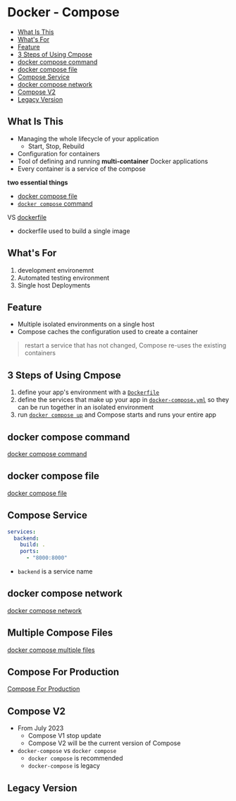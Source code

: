 # Docker - Compose

* [What Is This](#what-is-this)
* [What's For](#what's-for)
* [Feature](#feature)
* [3 Steps of Using Cmpose](#3-steps-of-using-cmpose)
* [docker compose command](#docker-compose-command)
* [docker compose file](#docker-compose-file)
* [Compose Service](#compose-service)
* [docker compose network](#docker-compose-network)
* [Compose V2](#compose-v2)
* [Legacy Version](#legacy-version)

## What Is This

- Managing the whole lifecycle of your application
  - Start, Stop, Rebuild
- Configuration for containers
- Tool of defining and running **multi-container** Docker applications
- Every container is a service of the compose

**two essential things**

- [docker compose file](#docker-compose-file)
- [`docker compose` command](docker-compose-command.md)

VS [dockerfile](docker-dockerfile.md)

- dockerfile used to build a single image

## What's For

1. development environemnt
2. Automated testing environment
3. Single host Deployments

## Feature

- Multiple isolated environments on a single host
- Compose caches the configuration used to create a container

> restart a service that has not changed, Compose re-uses the existing containers

## 3 Steps of Using Cmpose

1. define your app's environment with a [`Dockerfile`](docker-dockerfile.md)
2. define the services that make up your app in [`docker-compose.yml`](#docker-compose-file) so they can be run together in an isolated environment
3. run [`docker compose up`](#docker-compose-command) and Compose starts and runs your entire app


## docker compose command

[docker compose command](docker-compose-command.md)

## docker compose file

[docker compose file](docker-compose-file.md)

## Compose Service

```yaml
services:
  backend:
    build: .
    ports:
      - "8000:8000"
```

- `backend` is a service name

## docker compose network

[docker compose network](docker-compose-network.md)

## Multiple Compose Files

[docker compose multiple files](docker-multiple-compose-files.md)

## Compose For Production

[Compose For Production](docker-compose-for-production.md)


## Compose V2

- From July 2023
  - Compose V1 stop update
  - Compose V2 will be the current version of Compose
- `docker-compose` vs `docker compose`
  - `docker compose` is recommended
  - `docker-compose` is legacy

## Legacy Version


